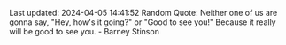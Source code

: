 Last updated: 2024-04-05 14:41:52
Random Quote: Neither one of us are gonna say, "Hey, how's it going?" or "Good to see you!"
Because it really will be good to see you. - Barney Stinson